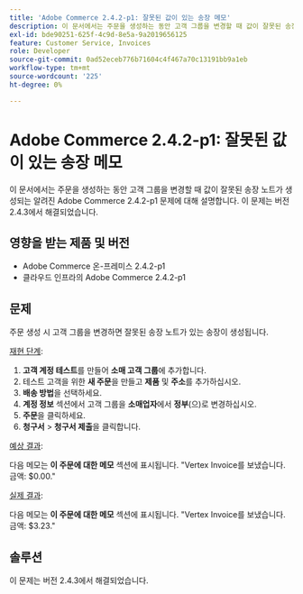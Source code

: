 ```yaml
---
title: 'Adobe Commerce 2.4.2-p1: 잘못된 값이 있는 송장 메모'
description: 이 문서에서는 주문을 생성하는 동안 고객 그룹을 변경할 때 값이 잘못된 송장 노트가 생성되는 알려진 Adobe Commerce 2.4.2-p1 문제에 대해 설명합니다. 이 문제는 버전 2.4.3에서 해결되었습니다.
exl-id: bde90251-625f-4c9d-8e5a-9a2019656125
feature: Customer Service, Invoices
role: Developer
source-git-commit: 0ad52eceb776b71604c4f467a70c13191bb9a1eb
workflow-type: tm+mt
source-wordcount: '225'
ht-degree: 0%

---
```


# Adobe Commerce 2.4.2-p1: 잘못된 값이 있는 송장 메모

이 문서에서는 주문을 생성하는 동안 고객 그룹을 변경할 때 값이 잘못된 송장 노트가 생성되는 알려진 Adobe Commerce 2.4.2-p1 문제에 대해 설명합니다. 이 문제는 버전 2.4.3에서 해결되었습니다.

## 영향을 받는 제품 및 버전

* Adobe Commerce 온-프레미스 2.4.2-p1
* 클라우드 인프라의 Adobe Commerce 2.4.2-p1

## 문제

주문 생성 시 고객 그룹을 변경하면 잘못된 송장 노트가 있는 송장이 생성됩니다.

<u>재현 단계</u>:

1. **고객 계정 테스트**&#x200B;를 만들어 **소매 고객 그룹**&#x200B;에 추가합니다.
1. 테스트 고객을 위한 **새 주문**&#x200B;을 만들고 **제품** 및 **주소**&#x200B;를 추가하십시오.
1. **배송 방법**&#x200B;을 선택하세요.
1. **계정 정보** 섹션에서 고객 그룹을 **소매업자**&#x200B;에서 **정부**(으)로 변경하십시오.
1. **주문**&#x200B;을 클릭하세요.
1. **청구서** > **청구서 제출**&#x200B;을 클릭합니다.

<u>예상 결과</u>:

다음 메모는 **이 주문에 대한 메모** 섹션에 표시됩니다. &quot;Vertex Invoice를 보냈습니다. 금액: $0.00.&quot;

<u>실제 결과</u>:

다음 메모는 **이 주문에 대한 메모** 섹션에 표시됩니다. &quot;Vertex Invoice를 보냈습니다. 금액: $3.23.&quot;

## 솔루션

이 문제는 버전 2.4.3에서 해결되었습니다.
